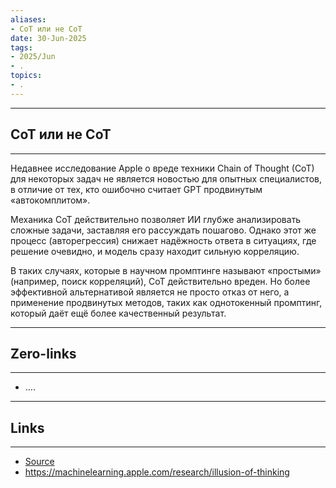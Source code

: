 ```yaml
---
aliases: 
- CoT или не CoT 
date: 30-Jun-2025
tags:
- 2025/Jun
- .
topics:
- .
---
```

-----
##  CoT или не CoT 
-----
Недавнее исследование Apple о вреде техники Chain of Thought (CoT) для некоторых задач не является новостью для опытных специалистов, в отличие от тех, кто ошибочно считает GPT продвинутым «автокомплитом».

Механика CoT действительно позволяет ИИ глубже анализировать сложные задачи, заставляя его рассуждать пошагово. Однако этот же процесс (авторегрессия) снижает надёжность ответа в ситуациях, где решение очевидно, и модель сразу находит сильную корреляцию.

В таких случаях, которые в научном промптинге называют «простыми» (например, поиск корреляций), CoT действительно вреден. Но более эффективной альтернативой является не просто отказ от него, а применение продвинутых методов, таких как однотокенный промптинг, который даёт ещё более качественный результат.

---
## Zero-links
---
- ....

---
## Links
---
- [Source](https://t.me/turboproject/1735)
- https://machinelearning.apple.com/research/illusion-of-thinking